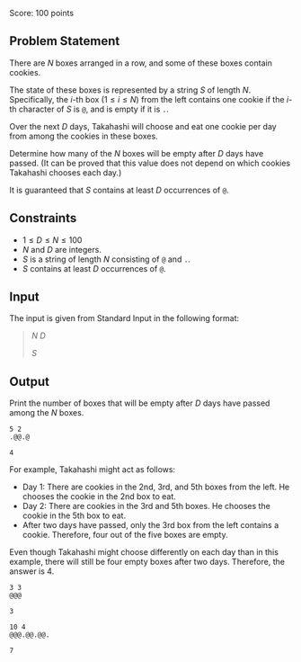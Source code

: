 Score: $100$ points

## Problem Statement

There are $N$ boxes arranged in a row, and some of these boxes contain cookies.

The state of these boxes is represented by a string $S$ of length $N$.
Specifically, the $i$-th box $(1\leq i \leq N)$ from the left contains one cookie if the $i$-th character of $S$ is `@`, and is empty if it is `.`.

Over the next $D$ days, Takahashi will choose and eat one cookie per day from among the cookies in these boxes.

Determine how many of the $N$ boxes will be empty after $D$ days have passed.
(It can be proved that this value does not depend on which cookies Takahashi chooses each day.)

It is guaranteed that $S$ contains at least $D$ occurrences of `@`.

## Constraints

- $1 \leq D \leq N \leq 100$
- $N$ and $D$ are integers.
- $S$ is a string of length $N$ consisting of `@` and `.`.
- $S$ contains at least $D$ occurrences of `@`.

## Input

The input is given from Standard Input in the following format:

> $N$ $D$
> 
> $S$

## Output

Print the number of boxes that will be empty after $D$ days have passed among the $N$ boxes.

```input1
5 2
.@@.@
```

```output1
4
```

For example, Takahashi might act as follows:

- Day $1$: There are cookies in the 2nd, 3rd, and 5th boxes from the left. He chooses the cookie in the 2nd box to eat.
- Day $2$: There are cookies in the 3rd and 5th boxes. He chooses the cookie in the 5th box to eat.
- After two days have passed, only the 3rd box from the left contains a cookie. Therefore, four out of the five boxes are empty.

Even though Takahashi might choose differently on each day than in this example, there will still be four empty boxes after two days.
Therefore, the answer is $4$.

```input2
3 3
@@@
```

```output2
3
```

```input3
10 4
@@@.@@.@@.
```

```output3
7
```